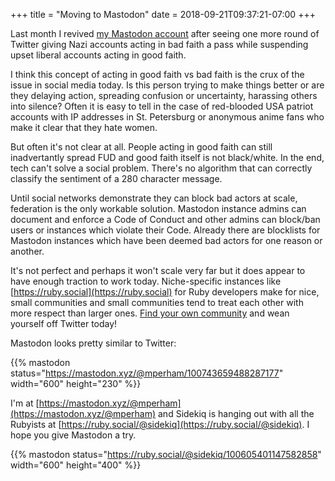+++
title = "Moving to Mastodon"
date = 2018-09-21T09:37:21-07:00
+++

Last month I revived [my Mastodon account](https://mastodon.xyz/@mperham) after seeing one more round of
Twitter giving Nazi accounts acting in bad faith a pass while suspending
upset liberal accounts acting in good faith.

I think this concept of acting in good faith vs bad faith is the crux of
the issue in social media today.  Is this person trying to make things
better or are they delaying action, spreading confusion
or uncertainty, harassing others into silence?  Often it is easy to tell
in the case of red-blooded USA patriot accounts with IP addresses in St.
Petersburg or anonymous anime fans who make it clear that they hate women.

But often it's not clear at all.
People acting in good faith can still inadvertantly spread FUD and good
faith itself is not black/white.
In the end, tech can't solve a social problem.  There's no algorithm that can
correctly classify the sentiment of a 280 character message.

Until social networks
demonstrate they can block bad actors at scale, federation is the only workable
solution.  Mastodon instance admins can document and enforce a Code of
Conduct and other admins can block/ban users or instances which violate their
Code.  Already there are blocklists for Mastodon instances which have
been deemed bad actors for one reason or another.

It's not perfect and perhaps it won't scale very far but it does appear
to have enough traction to work today. Niche-specific instances like
[https://ruby.social](https://ruby.social) for Ruby developers make for nice, small communities and
small communities tend to treat each other with more respect than larger
ones.  [Find your own community](https://instances.social/) and wean yourself off Twitter today!

Mastodon looks pretty similar to Twitter:

{{% mastodon status="https://mastodon.xyz/@mperham/100743659488287177" width="600" height="230" %}}

I'm at [https://mastodon.xyz/@mperham](https://mastodon.xyz/@mperham)
and Sidekiq is hanging out with all the Rubyists at [https://ruby.social/@sidekiq](https://ruby.social/@sidekiq).  I hope you give Mastodon a try.

{{% mastodon status="https://ruby.social/@sidekiq/100605401147582858" width="600" height="400" %}}

